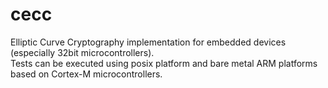 # cecc
Elliptic Curve Cryptography implementation for embedded devices (especially 32bit microcontrollers). <br>
Tests can be executed using posix platform and bare metal ARM platforms based on Cortex-M microcontrollers.
